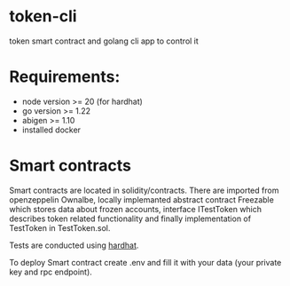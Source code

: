 # token-cli
token smart contract and  golang cli app to control it

# Requirements: 
- node version >= 20 (for hardhat)
- go version >= 1.22
- abigen >= 1.10
- installed docker

# Smart contracts
Smart contracts are located in solidity/contracts. There are imported from openzeppelin Ownalbe, locally implemanted abstract contract Freezable which stores data about frozen accounts, interface ITestToken which describes token related functionality and finally implementation of TestToken in TestToken.sol.

Tests are conducted using [hardhat](https://hardhat.org/docs). 

To deploy Smart contract create .env and fill it with your data (your private key and rpc endpoint).